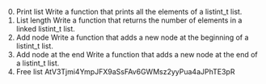 0. Print list
	Write a function that prints all the elements of a listint_t list.
1. List length
	Write a function that returns the number of elements in a linked listint_t list.
2. Add node
	Write a function that adds a new node at the beginning of a listint_t list.
3. Add node at the end
	Write a function that adds a new node at the end of a listint_t list.
4. Free list
	AtV3Tjmi4YmpJFX9aSsFAv6GWMsz2yyPua4aJPhTE3pR


